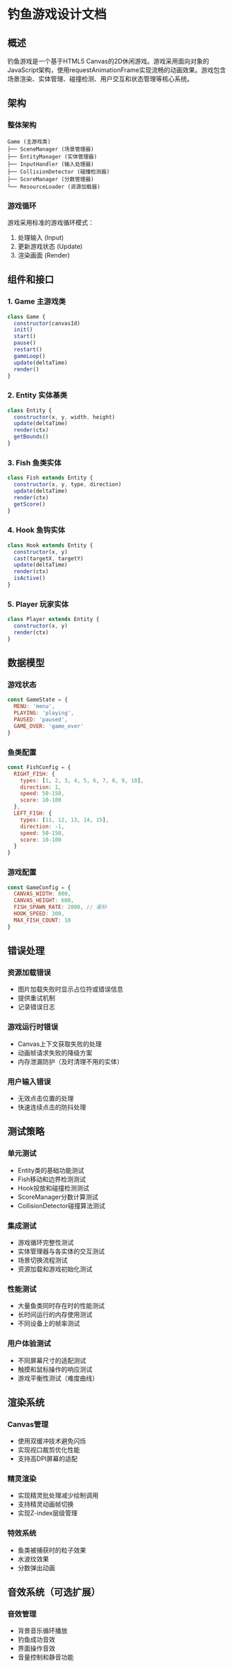 # 钓鱼游戏设计文档

## 概述

钓鱼游戏是一个基于HTML5 Canvas的2D休闲游戏。游戏采用面向对象的JavaScript架构，使用requestAnimationFrame实现流畅的动画效果。游戏包含场景渲染、实体管理、碰撞检测、用户交互和状态管理等核心系统。

## 架构

### 整体架构
```
Game (主游戏类)
├── SceneManager (场景管理器)
├── EntityManager (实体管理器)
├── InputHandler (输入处理器)
├── CollisionDetector (碰撞检测器)
├── ScoreManager (分数管理器)
└── ResourceLoader (资源加载器)
```

### 游戏循环
游戏采用标准的游戏循环模式：
1. 处理输入 (Input)
2. 更新游戏状态 (Update)
3. 渲染画面 (Render)

## 组件和接口

### 1. Game 主游戏类
```javascript
class Game {
  constructor(canvasId)
  init()
  start()
  pause()
  restart()
  gameLoop()
  update(deltaTime)
  render()
}
```

### 2. Entity 实体基类
```javascript
class Entity {
  constructor(x, y, width, height)
  update(deltaTime)
  render(ctx)
  getBounds()
}
```

### 3. Fish 鱼类实体
```javascript
class Fish extends Entity {
  constructor(x, y, type, direction)
  update(deltaTime)
  render(ctx)
  getScore()
}
```

### 4. Hook 鱼钩实体
```javascript
class Hook extends Entity {
  constructor(x, y)
  cast(targetX, targetY)
  update(deltaTime)
  render(ctx)
  isActive()
}
```

### 5. Player 玩家实体
```javascript
class Player extends Entity {
  constructor(x, y)
  render(ctx)
}
```

## 数据模型

### 游戏状态
```javascript
const GameState = {
  MENU: 'menu',
  PLAYING: 'playing',
  PAUSED: 'paused',
  GAME_OVER: 'game_over'
}
```

### 鱼类配置
```javascript
const FishConfig = {
  RIGHT_FISH: {
    types: [1, 2, 3, 4, 5, 6, 7, 8, 9, 10],
    direction: 1,
    speed: 50-150,
    score: 10-100
  },
  LEFT_FISH: {
    types: [11, 12, 13, 14, 15],
    direction: -1,
    speed: 50-150,
    score: 10-100
  }
}
```

### 游戏配置
```javascript
const GameConfig = {
  CANVAS_WIDTH: 800,
  CANVAS_HEIGHT: 600,
  FISH_SPAWN_RATE: 2000, // 毫秒
  HOOK_SPEED: 300,
  MAX_FISH_COUNT: 10
}
```

## 错误处理

### 资源加载错误
- 图片加载失败时显示占位符或错误信息
- 提供重试机制
- 记录错误日志

### 游戏运行时错误
- Canvas上下文获取失败的处理
- 动画帧请求失败的降级方案
- 内存泄漏防护（及时清理不用的实体）

### 用户输入错误
- 无效点击位置的处理
- 快速连续点击的防抖处理

## 测试策略

### 单元测试
- Entity类的基础功能测试
- Fish移动和边界检测测试
- Hook投放和碰撞检测测试
- ScoreManager分数计算测试
- CollisionDetector碰撞算法测试

### 集成测试
- 游戏循环完整性测试
- 实体管理器与各实体的交互测试
- 场景切换流程测试
- 资源加载和游戏初始化测试

### 性能测试
- 大量鱼类同时存在时的性能测试
- 长时间运行的内存使用测试
- 不同设备上的帧率测试

### 用户体验测试
- 不同屏幕尺寸的适配测试
- 触摸和鼠标操作的响应测试
- 游戏平衡性测试（难度曲线）

## 渲染系统

### Canvas管理
- 使用双缓冲技术避免闪烁
- 实现视口裁剪优化性能
- 支持高DPI屏幕的适配

### 精灵渲染
- 实现精灵批处理减少绘制调用
- 支持精灵动画帧切换
- 实现Z-index层级管理

### 特效系统
- 鱼类被捕获时的粒子效果
- 水波纹效果
- 分数弹出动画

## 音效系统（可选扩展）

### 音效管理
- 背景音乐循环播放
- 钓鱼成功音效
- 界面操作音效
- 音量控制和静音功能